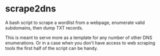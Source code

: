 # scrape2dns
A bash script to scrape a wordlist from a webpage, enumerate valid subdomains, then dump TXT records.

This is meant to serve more as a template for any number of other DNS enumerations. Or in a case when you don't have access to web scraping tools the first half of the script can be handy.
